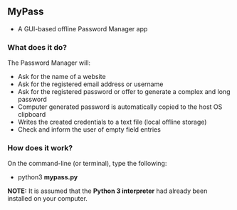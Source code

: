 ## MyPass
* A GUI-based offline Password Manager app

### What does it do?
The Password Manager will:
* Ask for the name of a website
* Ask for the registered email address or username
* Ask for the registered password or offer to generate a complex and long password
* Computer generated password is automatically copied to the host OS clipboard
* Writes the created credentials to a text file (local offline storage) 
* Check and inform the user of empty field entries


### How does it work?
On the command-line (or terminal), type the following:<br>
* python3 <b>mypass.py</b>

<b>NOTE:</b> It is assumed that the <b>Python 3 interpreter</b> had already been installed on your computer.
